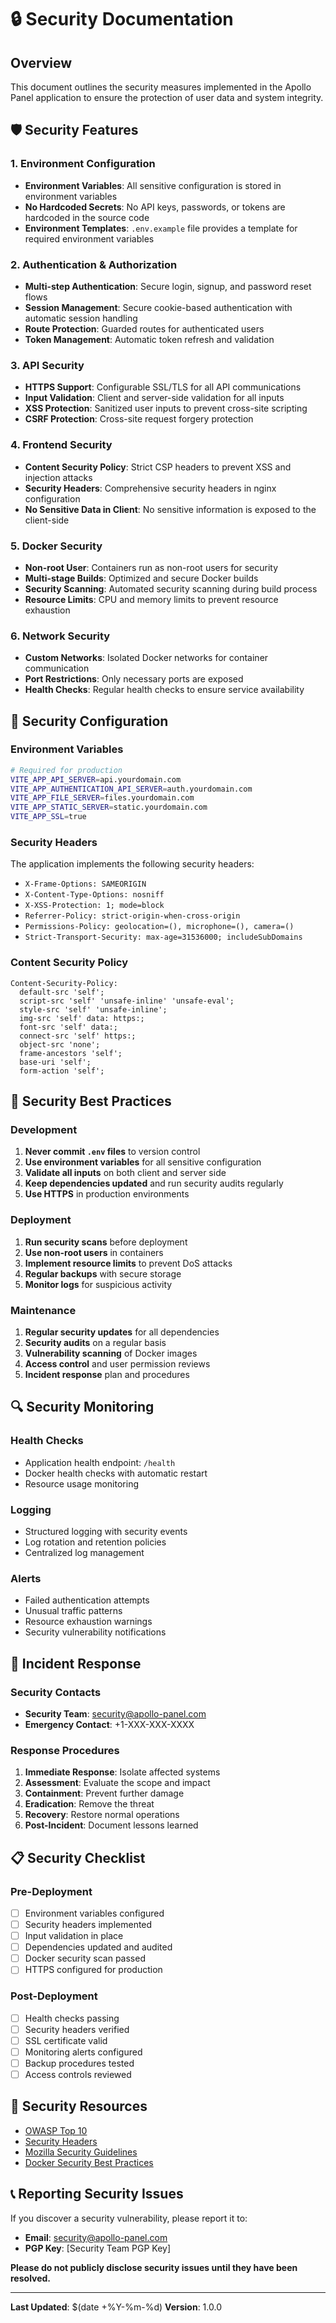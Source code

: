 # 🔒 Security Documentation

## Overview

This document outlines the security measures implemented in the Apollo Panel application to ensure the protection of user data and system integrity.

## 🛡️ Security Features

### 1. Environment Configuration
- **Environment Variables**: All sensitive configuration is stored in environment variables
- **No Hardcoded Secrets**: No API keys, passwords, or tokens are hardcoded in the source code
- **Environment Templates**: `.env.example` file provides a template for required environment variables

### 2. Authentication & Authorization
- **Multi-step Authentication**: Secure login, signup, and password reset flows
- **Session Management**: Secure cookie-based authentication with automatic session handling
- **Route Protection**: Guarded routes for authenticated users
- **Token Management**: Automatic token refresh and validation

### 3. API Security
- **HTTPS Support**: Configurable SSL/TLS for all API communications
- **Input Validation**: Client and server-side validation for all inputs
- **XSS Protection**: Sanitized user inputs to prevent cross-site scripting
- **CSRF Protection**: Cross-site request forgery protection

### 4. Frontend Security
- **Content Security Policy**: Strict CSP headers to prevent XSS and injection attacks
- **Security Headers**: Comprehensive security headers in nginx configuration
- **No Sensitive Data in Client**: No sensitive information is exposed to the client-side

### 5. Docker Security
- **Non-root User**: Containers run as non-root users for security
- **Multi-stage Builds**: Optimized and secure Docker builds
- **Security Scanning**: Automated security scanning during build process
- **Resource Limits**: CPU and memory limits to prevent resource exhaustion

### 6. Network Security
- **Custom Networks**: Isolated Docker networks for container communication
- **Port Restrictions**: Only necessary ports are exposed
- **Health Checks**: Regular health checks to ensure service availability

## 🔧 Security Configuration

### Environment Variables
```bash
# Required for production
VITE_APP_API_SERVER=api.yourdomain.com
VITE_APP_AUTHENTICATION_API_SERVER=auth.yourdomain.com
VITE_APP_FILE_SERVER=files.yourdomain.com
VITE_APP_STATIC_SERVER=static.yourdomain.com
VITE_APP_SSL=true
```

### Security Headers
The application implements the following security headers:
- `X-Frame-Options: SAMEORIGIN`
- `X-Content-Type-Options: nosniff`
- `X-XSS-Protection: 1; mode=block`
- `Referrer-Policy: strict-origin-when-cross-origin`
- `Permissions-Policy: geolocation=(), microphone=(), camera=()`
- `Strict-Transport-Security: max-age=31536000; includeSubDomains`

### Content Security Policy
```nginx
Content-Security-Policy: 
  default-src 'self';
  script-src 'self' 'unsafe-inline' 'unsafe-eval';
  style-src 'self' 'unsafe-inline';
  img-src 'self' data: https:;
  font-src 'self' data:;
  connect-src 'self' https:;
  object-src 'none';
  frame-ancestors 'self';
  base-uri 'self';
  form-action 'self';
```

## 🚨 Security Best Practices

### Development
1. **Never commit `.env` files** to version control
2. **Use environment variables** for all sensitive configuration
3. **Validate all inputs** on both client and server side
4. **Keep dependencies updated** and run security audits regularly
5. **Use HTTPS** in production environments

### Deployment
1. **Run security scans** before deployment
2. **Use non-root users** in containers
3. **Implement resource limits** to prevent DoS attacks
4. **Regular backups** with secure storage
5. **Monitor logs** for suspicious activity

### Maintenance
1. **Regular security updates** for all dependencies
2. **Security audits** on a regular basis
3. **Vulnerability scanning** of Docker images
4. **Access control** and user permission reviews
5. **Incident response** plan and procedures

## 🔍 Security Monitoring

### Health Checks
- Application health endpoint: `/health`
- Docker health checks with automatic restart
- Resource usage monitoring

### Logging
- Structured logging with security events
- Log rotation and retention policies
- Centralized log management

### Alerts
- Failed authentication attempts
- Unusual traffic patterns
- Resource exhaustion warnings
- Security vulnerability notifications

## 🚨 Incident Response

### Security Contacts
- **Security Team**: security@apollo-panel.com
- **Emergency Contact**: +1-XXX-XXX-XXXX

### Response Procedures
1. **Immediate Response**: Isolate affected systems
2. **Assessment**: Evaluate the scope and impact
3. **Containment**: Prevent further damage
4. **Eradication**: Remove the threat
5. **Recovery**: Restore normal operations
6. **Post-Incident**: Document lessons learned

## 📋 Security Checklist

### Pre-Deployment
- [ ] Environment variables configured
- [ ] Security headers implemented
- [ ] Input validation in place
- [ ] Dependencies updated and audited
- [ ] Docker security scan passed
- [ ] HTTPS configured for production

### Post-Deployment
- [ ] Health checks passing
- [ ] Security headers verified
- [ ] SSL certificate valid
- [ ] Monitoring alerts configured
- [ ] Backup procedures tested
- [ ] Access controls reviewed

## 🔗 Security Resources

- [OWASP Top 10](https://owasp.org/www-project-top-ten/)
- [Security Headers](https://securityheaders.com/)
- [Mozilla Security Guidelines](https://infosec.mozilla.org/guidelines/)
- [Docker Security Best Practices](https://docs.docker.com/engine/security/)

## 📞 Reporting Security Issues

If you discover a security vulnerability, please report it to:
- **Email**: security@apollo-panel.com
- **PGP Key**: [Security Team PGP Key]

**Please do not publicly disclose security issues until they have been resolved.**

---

**Last Updated**: $(date +%Y-%m-%d)
**Version**: 1.0.0 